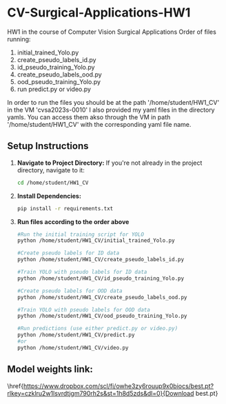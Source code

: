 # CV-Surgical-Applications-HW1
HW1 in the course of Computer Vision Surgical Applications
Order of files running:
1. initial_trained_Yolo.py
2. create_pseudo_labels_id.py
3. id_pseudo_training_Yolo.py
4. create_pseudo_labels_ood.py
5. ood_pseudo_training_Yolo.py
6. run predict.py or video.py

In order to run the files you should be at the path '/home/student/HW1_CV' in the VM 'cvsa2023s-0010'
I also provided my yaml files in the directory yamls. You can access them akso through the VM in path '/home/student/HW1_CV' with the corresponding yaml file name.

## Setup Instructions
1. **Navigate to Project Directory:**
   If you're not already in the project directory, navigate to it:
   ```bash
   cd /home/student/HW1_CV
2. **Install Dependencies:**
   ```bash
   pip install -r requirements.txt
3. **Run files according to the order above**
   ```bash
   #Run the initial training script for YOLO
   python /home/student/HW1_CV/initial_trained_Yolo.py
   
   #Create pseudo labels for ID data
   python /home/student/HW1_CV/create_pseudo_labels_id.py
   
   #Train YOLO with pseudo labels for ID data
   python /home/student/HW1_CV/id_pseudo_training_Yolo.py
   
   #Create pseudo labels for OOD data
   python /home/student/HW1_CV/create_pseudo_labels_ood.py
   
   #Train YOLO with pseudo labels for OOD data
   python /home/student/HW1_CV/ood_pseudo_training_Yolo.py
   
   #Run predictions (use either predict.py or video.py)
   python /home/student/HW1_CV/predict.py
   #or
   python /home/student/HW1_CV/video.py

## Model weights link:
\href{https://www.dropbox.com/scl/fi/owhe3zy6rouup9x0biocs/best.pt?rlkey=czklru2w1lsvrdtjgm790rh2s&st=1h8d5zds&dl=0}{Download best.pt}


